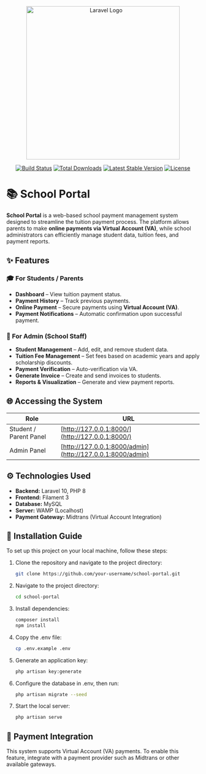 <p align="center"><a href="https://laravel.com" target="_blank"><img src="https://raw.githubusercontent.com/laravel/art/master/logo-lockup/5%20SVG/2%20CMYK/1%20Full%20Color/laravel-logolockup-cmyk-red.svg" width="400" alt="Laravel Logo"></a></p>

<p align="center">
<a href="https://github.com/laravel/framework/actions"><img src="https://github.com/laravel/framework/workflows/tests/badge.svg" alt="Build Status"></a>
<a href="https://packagist.org/packages/laravel/framework"><img src="https://img.shields.io/packagist/dt/laravel/framework" alt="Total Downloads"></a>
<a href="https://packagist.org/packages/laravel/framework"><img src="https://img.shields.io/packagist/v/laravel/framework" alt="Latest Stable Version"></a>
<a href="https://packagist.org/packages/laravel/framework"><img src="https://img.shields.io/packagist/l/laravel/framework" alt="License"></a>
</p>

# 📚 School Portal

**School Portal** is a web-based school payment management system designed to streamline the tuition payment process. The platform allows parents to make **online payments via Virtual Account (VA)**, while school administrators can efficiently manage student data, tuition fees, and payment reports.

## ✨ Features

### 🎓 For Students / Parents
- **Dashboard** – View tuition payment status.
- **Payment History** – Track previous payments.
- **Online Payment** – Secure payments using **Virtual Account (VA)**.
- **Payment Notifications** – Automatic confirmation upon successful payment.

### 🏫 For Admin (School Staff)
- **Student Management** – Add, edit, and remove student data.
- **Tuition Fee Management** – Set fees based on academic years and apply scholarship discounts.
- **Payment Verification** – Auto-verification via VA.
- **Generate Invoice** – Create and send invoices to students.
- **Reports & Visualization** – Generate and view payment reports.

## 🌐 Accessing the System

| Role                | URL                                  |
|---------------------|--------------------------------------|
| Student / Parent Panel | [http://127.0.0.1:8000/](http://127.0.0.1:8000/) |
| Admin Panel        | [http://127.0.0.1:8000/admin](http://127.0.0.1:8000/admin) |

## ⚙️ Technologies Used
- **Backend:** Laravel 10, PHP 8
- **Frontend:** Filament 3
- **Database:** MySQL
- **Server:** WAMP (Localhost)
- **Payment Gateway:** Midtrans (Virtual Account Integration)

## 🚀 Installation Guide

To set up this project on your local machine, follow these steps:

1. Clone the repository and navigate to the project directory:
   ```sh
   git clone https://github.com/your-username/school-portal.git
2. Navigate to the project directory:
   ```sh
   cd school-portal
3. Install dependencies:
   ```sh
   composer install
   npm install
4. Copy the .env file:
   ```sh
   cp .env.example .env
5. Generate an application key:
   ```sh
   php artisan key:generate
6. Configure the database in .env, then run:
   ```sh
   php artisan migrate --seed
7. Start the local server:
   ```sh
   php artisan serve

## 🏦 Payment Integration
This system supports Virtual Account (VA) payments. To enable this feature, integrate with a payment provider such as Midtrans or other available gateways.

